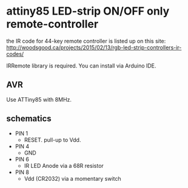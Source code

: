 # attiny85 LED-strip ON/OFF only remote-controller

the IR code for 44-key remote controller is listed up on this site:
http://woodsgood.ca/projects/2015/02/13/rgb-led-strip-controllers-ir-codes/

IRRemote library is required. You can install via Arduino IDE.

## AVR
Use ATTiny85 with 8MHz.

## schematics
- PIN 1
  - RESET. pull-up to Vdd.
- PIN 4
  - GND
- PIN 6
  - IR LED Anode via a 68R resistor
- PIN 8
  - Vdd (CR2032) via a momentary switch

